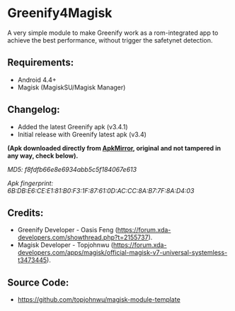 # Greenify4Magisk
A very simple module to make Greenify work as a rom-integrated app to achieve the best performance, without trigger the safetynet detection.

## Requirements:
* Android 4.4+
* Magisk (MagiskSU/Magisk Manager)

## Changelog:
- Added the latest Greenify apk (v3.4.1)
- Initial release with Greenify latest apk (v3.4)

**(Apk downloaded directly from [ApkMirror](http://www.apkmirror.com/apk/oasis-feng/greenify/ "Greenify's apkmirror page"), original and not tampered in any way, check below).**

_MD5: f8fdfb66e8e6934abb5c5f184067e613_

_Apk fingerprint: 6B:DB:E6:CE:E1:81:B0:F3:1F:87:61:0D:AC:CC:8A:B7:7F:8A:D4:03_

## Credits:
* Greenify Developer - Oasis Feng (https://forum.xda-developers.com/showthread.php?t=2155737).
* Magisk Developer - Topjohnwu (https://forum.xda-developers.com/apps/magisk/official-magisk-v7-universal-systemless-t3473445).

## Source Code:
* https://github.com/topjohnwu/magisk-module-template
